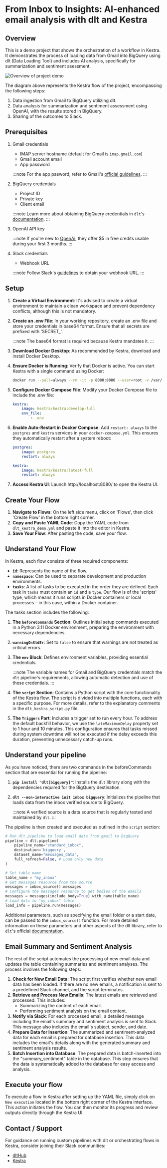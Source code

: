 # From Inbox to Insights: AI-enhanced email analysis with dlt and Kestra

## Overview

This is a demo project that shows the orchestration of a workflow in Kestra. It demonstrates the process of loading data from Gmail into BigQuery using dlt (Data Loading Tool) and includes AI analysis, specifically for summarization and sentiment asessment.

![Overview of project demo](dlt-kestra-demo.png)

The diagram above represents the Kestra flow of the project, encompassing the following steps:

1. Data ingestion from Gmail to BigQuery utilizing dlt.
2. Data analysis for summarization and sentiment assessment using OpenAI, with the results stored in BigQuery.
3. Sharing of the outcomes to Slack.

## Prerequisites

1. Gmail credentials
    - IMAP server hostname (default for Gmail is `imap.gmail.com`)
    - Gmail account email
    - App password

    :::note
    For the app pasword, refer to Gmail's [official guidelines](https://support.google.com/mail/answer/185833?hl=en#:~:text=An%20app%20password%20is%20a,2%2DStep%20Verification%20turned%20on).
    :::
2. BigQuery credentials
    - Project ID
    - Private key
    - Client email
    
    :::note
    Learn more about obtaining BigQuery credentials in `dlt`'s [documentation](https://dlthub.com/docs/dlt-ecosystem/destinations/bigquery).
    :::

3. OpenAI API key
    
    :::note
    If you're new to [OpenAi](https://platform.openai.com/), they offer $5 in free credits usable during your first 3 months.
    :::

4. Slack credentials
    - Webhook URL

    :::note
    Follow Slack's [guidelines](https://api.slack.com/messaging/webhooks) to obtain your webhook URL.
    :::

## Setup

1. **Create a Virtual Environment**: It's advised to create a virtual environment to maintain a clean workspace and prevent dependency conflicts, although this is not mandatory.

2. **Create an .env File**: In your working repository, create an .env file and store your credentials in base64 format. Ensure that all secrets are prefixed with 'SECRET_'.

   :::note
   The base64 format is required because Kestra mandates it.
   :::

3. **Download Docker Desktop**: As recommended by Kestra, download and install Docker Desktop.

4. **Ensure Docker is Running**: Verify that Docker is active. You can start Kestra with a single command using Docker:
   ```bash
   docker run --pull=always --rm -it -p 8080:8080 --user=root -v /var/run/docker.sock:/var/run/docker.sock -v /tmp:/tmp kestra/kestra:develop-full server local
5. **Configure Docker Compose File**: Modify your Docker Compose file to include the .env file:

    ```yaml
    kestra:
        image: kestra/kestra:develop-full
        env_file:
            - .env
    ``` 

6. **Enable Auto-Restart in Docker Compose**: Add ``restart: always`` to the `postgres` and `kestra` services in your `docker-compose.yml`. This ensures they automatically restart after a system reboot:

    ```yaml
    postgres:
        image: postgres
        restart: always
    ```

    ```yaml
    kestra:
        image: kestra/kestra:latest-full
        restart: always
    ```

7. **Access Kestra UI**: Launch http://localhost:8080/ to open the Kestra UI.

## Create Your Flow
1. **Navigate to Flows**: On the left side menu, click on 'Flows', then click 'Create Flow' in the bottom right corner.
2. **Copy and Paste YAML Code**: Copy the YAML code from `dlt_kestra_demo.yml` and paste it into the editor in Kestra.
3. **Save Your Flow**: After pasting the code, save your flow.

## Understand Your Flow
In Kestra, each flow consists of three required components:
- **`id`**: Represents the name of the flow.
- **`namespace`**: Can be used to separate development and production environments.
- **`tasks`**: A list of tasks to be executed in the order they are defined. Each task in `tasks` must contain an `id` and a `type`. Our flow is of the 'scripts' type, which means it runs scripts in Docker containers or local processes – in this case, within a Docker container.

The tasks section includes the following:
1. **The `beforeCommands` Section**: Outlines initial setup commands executed in a Python 3.11 Docker environment, preparing the environment with necessary dependencies.
2. **`warningOnStdEr`**: Set to `false` to ensure that warnings are not treated as critical errors.
3. **The `env` Block**: Defines environment variables, providing essential credentials.

   :::note
   The variable names for Gmail and BigQuery credentials match the `dlt` pipeline's requirements, allowing automatic detection and use of these credentials.
   :::

4. **The `script` Section**: Contains a Python script with the core functionality of the Kestra flow. The script is divided into multiple functions, each with a specific purpose. For more details, refer to the explanatory comments in the `dlt_kestra_script.py` file.

5. **The `Triggers` Part**: Includes a trigger set to run every hour. To address the default backfill behavior, we use the `lateMaximumDelay` property set to 1 hour and 10 minutes. This configuration ensures that tasks missed during system downtime will not be executed if the delay exceeds this duration, preventing unnecessary catch-up runs.

## Understand your pipeline

As you have noticed, there are two commands in the beforeCommands section that are essential for running the pipeline:
    
1. **``pip install "dlt[bigquery]"``**: Installs the `dlt` library along with the dependencies required for the BigQuery destination. 

2. **``dlt --non-interactive init inbox bigquery``**: Initializes the pipeline that loads data from the inbox verified source to BigQuery.

    :::note
    A verified source is a data source that is regularly tested and maintained by `dlt`.
    :::

The pipeline is then created and executed as outlined in the `script` section:

```python
# Run dlt pipeline to load email data from gmail to BigQuery
pipeline = dlt.pipeline(
    pipeline_name="standard_inbox",
    destination='bigquery',
    dataset_name="messages_data",
    full_refresh=False, # Load only new data
)

# Set table name
table_name = "my_inbox"
# Get messages resource from the source
messages = inbox_source().messages
# Configure the messages resource to get bodies of the emails
messages = messages(include_body=True).with_name(table_name)
# Load data to "my_inbox" table
load_info = pipeline.run(messages)
```

Additional parameters, such as specifying the email folder or a start date, can be passed to the `inbox_source()` function. For more detailed information on these parameters and other aspects of the dlt library, refer to `dlt`'s official [documentation](https://dlthub.com/docs/dlt-ecosystem/verified-sources/inbox).

## Email Summary and Sentiment Analysis

The rest of the script automates the processing of new email data and updates the table containing summaries and sentiment analyses. The process involves the following steps:

1. **Check for New Email Data**: The script first verifies whether new email data has been loaded. If there are no new emails, a notification is sent to a predefined Slack channel, and the script terminates.
2. **Retrieve and Process New Emails**: The latest emails are retrieved and processed. This includes:
    - Summarizing the content of each email.
    - Performing sentiment analysis on the email content.
3. **Notify via Slack**: For each processed email, a detailed message including the email's summary and sentiment analysis is sent to Slack. This message also includes the email's subject, sender, and date.
4. **Prepare Data for Insertion**: The summarized and sentiment-analyzed data for each email is prepared for database insertion. This data includes the email's details along with the generated summary and sentiment analysis results.
5. **Batch Insertion into Database**: The prepared data is batch-inserted into the "summary_sentiment" table in the database. This step ensures that the data is systematically added to the database for easy access and analysis.

## Execute your flow
To execute a flow in Kestra after setting up the YAML file, simply click on `New execution` located in the bottom right corner of the Kestra interface. This action initiates the flow. You can then monitor its progress and review outputs directly through the Kestra UI.

## Contact / Support
For guidance on running custom pipelines with dlt or orchestrating flows in Kestra, consider joining their Slack communities:

- [dltHub](https://dlthub-community.slack.com)
- [Kestra](https://kestra-io.slack.com)

